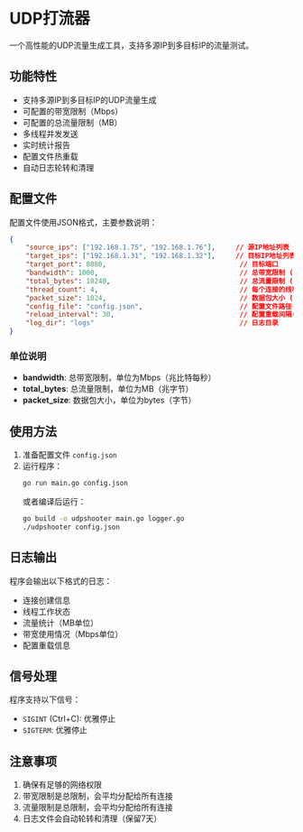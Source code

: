 # UDP打流器

一个高性能的UDP流量生成工具，支持多源IP到多目标IP的流量测试。

## 功能特性

- 支持多源IP到多目标IP的UDP流量生成
- 可配置的带宽限制（Mbps）
- 可配置的总流量限制（MB）
- 多线程并发发送
- 实时统计报告
- 配置文件热重载
- 自动日志轮转和清理

## 配置文件

配置文件使用JSON格式，主要参数说明：

```json
{
    "source_ips": ["192.168.1.75", "192.168.1.76"],     // 源IP地址列表
    "target_ips": ["192.168.1.31", "192.168.1.32"],     // 目标IP地址列表
    "target_port": 8080,                                 // 目标端口
    "bandwidth": 1000,                                   // 总带宽限制 (Mbps)
    "total_bytes": 10240,                                // 总流量限制 (MB)
    "thread_count": 4,                                   // 每个连接的线程数量
    "packet_size": 1024,                                 // 数据包大小 (bytes)
    "config_file": "config.json",                        // 配置文件路径
    "reload_interval": 30,                               // 配置重载间隔(秒)
    "log_dir": "logs"                                    // 日志目录
}
```

### 单位说明

- **bandwidth**: 总带宽限制，单位为Mbps（兆比特每秒）
- **total_bytes**: 总流量限制，单位为MB（兆字节）
- **packet_size**: 数据包大小，单位为bytes（字节）

## 使用方法

1. 准备配置文件 `config.json`
2. 运行程序：
   ```bash
   go run main.go config.json
   ```
   或者编译后运行：
   ```bash
   go build -o udpshooter main.go logger.go
   ./udpshooter config.json
   ```

## 日志输出

程序会输出以下格式的日志：
- 连接创建信息
- 线程工作状态
- 流量统计（MB单位）
- 带宽使用情况（Mbps单位）
- 配置重载信息

## 信号处理

程序支持以下信号：
- `SIGINT` (Ctrl+C): 优雅停止
- `SIGTERM`: 优雅停止

## 注意事项

1. 确保有足够的网络权限
2. 带宽限制是总限制，会平均分配给所有连接
3. 流量限制是总限制，会平均分配给所有连接
4. 日志文件会自动轮转和清理（保留7天） 